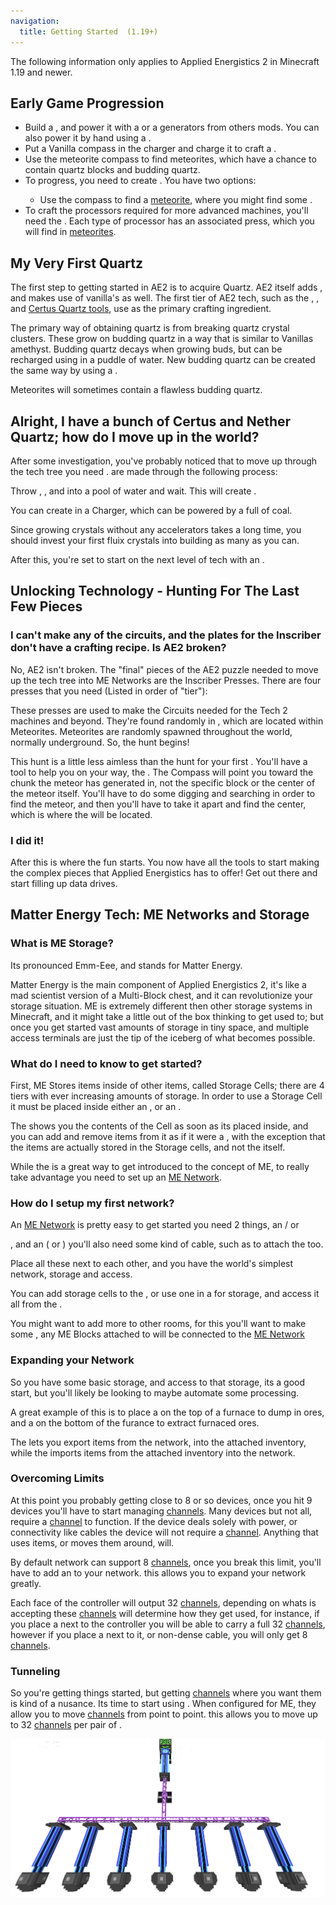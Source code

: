 ```yaml
---
navigation:
  title: Getting Started  (1.19+)
---
```


<div class="notification is-info">
  The following information only applies to Applied Energistics 2 in Minecraft
  1.19 and newer.
</div>

## Early Game Progression

- Build a <ItemLink id="charger" />, and power it with a <ItemLink id="vibration_chamber" /> or a generators from others
  mods. You can also power it by hand using a <ItemLink id="crank" />.
- Put a Vanilla compass in the charger and charge it to craft a <ItemLink id="sky_compass" />.
- Use the meteorite compass to find meteorites, which have a chance to contain quartz blocks and budding quartz.
- To progress, you need to create <ItemLink id="fluix_crystal" />. You have two options:
  - Use the compass to find a [meteorite](./features/meteorites.md), where you might find
    some <ItemLink id="fluix_crystal" />.
- To craft the processors required for more advanced machines, you'll need the <ItemLink id="inscriber" />. Each type of
  processor has an associated press, which you will find in [meteorites](./features/meteorites.md).

## My Very First Quartz

The first step to getting started in AE2 is to acquire Quartz. AE2 itself
adds <ItemLink id="certus_quartz_crystal"/>, and makes use of
vanilla's <ItemLink id="minecraft:quartz"/> as well. The first tier of AE2 tech, such as
the <ItemLink id="certus_quartz_wrench"/>
, <ItemLink id="certus_quartz_cutting_knife"/>,
and [Certus Quartz tools](./features/simple-tools/quartz-tools.md), use <ItemLink id="certus_quartz_crystal" /> as the
primary crafting ingredient.

The primary way of obtaining quartz is from breaking quartz crystal clusters. These grow on budding quartz in a way
that is similar to Vanillas amethyst. Budding quartz decays when growing buds, but can be recharged using <ItemLink id="charged_certus_quartz_crystal" />
in a puddle of water. New budding quartz can be created the same way by using a <ItemLink id="quartz_block" />.

Meteorites will sometimes contain a flawless budding quartz.

## Alright, I have a bunch of Certus and Nether Quartz; how do I move up in the world?

After some investigation, you've probably noticed that to move up through the tech tree you
need <ItemLink id="fluix_crystal"/>. <ItemLink id="fluix_crystal"/> are made through the following
process:

Throw <ItemLink id="charged_certus_quartz_crystal" />, <ItemLink id="minecraft:quartz"/>, and <ItemLink id="minecraft:redstone"/> into a pool of
water and wait. This will create <ItemLink id="fluix_crystal" />.

You can create <ItemLink id="charged_certus_quartz_crystal"/> in a Charger, which can be powered
by a <ItemLink id="vibration_chamber" /> full of coal.

Since growing crystals without any accelerators takes a long time, you should invest your first fluix crystals into
building as many <ItemLink id="quartz_growth_accelerator" /> as you can.

After this, you're set to start on the next level of tech with an <ItemLink id="inscriber" />.

## Unlocking Technology - Hunting For The Last Few Pieces

### I can't make any of the circuits, and the plates for the Inscriber don't have a crafting recipe. Is AE2 broken?

No, AE2 isn't broken. The "final" pieces of the AE2 puzzle needed to move up the tech tree into ME Networks are the
Inscriber Presses. There are four presses that you need (Listed in order of "tier"):

<ItemGrid>
  <ItemIcon id="silicon_press" />
  <ItemIcon id="logic_processor_press" />
  <ItemIcon id="calculation_processor_press" />
  <ItemIcon id="engineering_processor_press" />
</ItemGrid>

These presses are used to make the Circuits needed for the Tech 2 machines and beyond. They're found randomly
in <ItemLink id="sky_stone_chest"/>, which are located within Meteorites. Meteorites are randomly
spawned throughout the world, normally underground. So, the hunt begins!

This hunt is a little less aimless than the hunt for your first <ItemLink id="
charged_certus_quartz_crystal"/>. You'll have a tool to help you on your way, the <ItemLink id="
sky_compass"/>. The Compass will point you toward the chunk the meteor has generated in, not the specific block or the
center of the meteor itself. You'll have to do some digging and searching in order to find the meteor, and then you'll
have to take it apart and find the center, which is where the <ItemLink id="sky_stone_chest"/> will
be located.

### I did it!

After this is where the fun starts. You now have all the tools to start making the complex pieces that Applied
Energistics has to offer! Get out there and start filling up data drives.

## Matter Energy Tech: ME Networks and Storage

### What is ME Storage?

Its pronounced Emm-Eee, and stands for Matter Energy.

Matter Energy is the main component of Applied Energistics 2, it's like a mad scientist version of a Multi-Block chest,
and it can revolutionize your storage situation. ME is extremely different then other storage systems in Minecraft, and
it might take a little out of the box thinking to get used to; but once you get started vast amounts of storage in tiny
space, and multiple access terminals are just the tip of the iceberg of what becomes possible.

### What do I need to know to get started?

First, ME Stores items inside of other items, called Storage Cells; there are 4 tiers with ever increasing amounts of
storage. In order to use a Storage Cell it must be placed inside either an <ItemLink id="chest"/>,
or an <ItemLink id="drive"/>.

<CategoryIndex category="Storage Cells" />

The <ItemLink id="chest"/> shows you the contents of the Cell as soon as its placed inside, and you
can add and remove items from it as if it were a <ItemLink id="minecraft:chest"/>, with the exception that the items are
actually stored in the Storage cells, and not the <ItemLink id="chest"/> itself.

While the <ItemLink id="chest"/> is a great way to get introduced to the concept of ME, to really
take advantage you need to set up an [ME Network](features/me-network.md).

### How do I setup my first network?

An [ME Network](features/me-network.md) is pretty easy to get started you need 2 things,
an <ItemLink id="chest"/> / or

<ItemLink id="drive" />, and an <ItemLink id="terminal" /> ( or <ItemLink
  id="
ae2:crafting_terminal"
/> ) you'll also need some kind of cable, such as <ItemLink
  id="
ae2:fluix_glass_cable"
/> to attach the <ItemLink id="terminal" /> too.

Place all these next to each other, and you have the world's simplest network, storage and access.

You can add storage cells to the <ItemLink id="drive"/>, or use one in a <ItemLink id="
ae2:chest"/> for storage, and access it all from the <ItemLink id="terminal"/>.

You might want to add more <ItemLink id="terminal"/> to other rooms, for this you'll want to make
some <ItemLink id="fluix_glass_cable"/>, any ME Blocks attached
to <ItemLink id="fluix_glass_cable"/> will be connected to the [ME Network](features/me-network.md)

### Expanding your Network

So you have some basic storage, and access to that storage, its a good start, but you'll likely be looking to maybe
automate some processing.

A great example of this is to place a <ItemLink id="export_bus"/> on the top of a furnace to
dump in ores, and a <ItemLink id="import_bus"/>
on the bottom of the furance to extract furnaced ores.

The <ItemLink id="export_bus"/> lets you export items from the network, into the attached
inventory, while the <ItemLink id="import_bus"/> imports items from the attached inventory into
the network.

### Overcoming Limits

At this point you probably getting close to 8 or so devices, once you hit 9 devices you'll have to start
managing [channels](features/me-network/channels.md). Many devices but not all, require a [channel](features/me-network/channels.md) to
function. If the device deals solely with power, or connectivity like cables the device will not require
a [channel](features/me-network/channels.md). Anything that uses items, or moves them around, will.

By default network can support 8 [channels](features/me-network/channels.md), once you break this limit, you'll have to add
an <ItemLink id="controller"/> to your network. this allows you to expand your network greatly.

Each face of the controller will output 32 [channels](features/me-network/channels.md), depending on whats is accepting
these [channels](features/me-network/channels.md) will determine how they get used, for instance, if you place a <ItemLink id="
ae2:fluix_covered_dense_cable"/> next to the controller you will be able to carry a full 32
[channels](features/me-network/channels.md), however if you place a <ItemLink id="drive"/> next to it, or
non-dense cable, you will only get 8 [channels](features/me-network/channels.md).

### Tunneling

So you're getting things started, but getting [channels](features/me-network/channels.md)
where you want them is kind of a nusance. Its time to start using <ItemLink id="me_p2p_tunnel"/>.
When configured for ME, they allow you to move [channels](features/me-network/channels.md) from point to point. this allows you to
move up to 32 [channels](features/me-network/channels.md) per pair of <ItemLink id="me_p2p_tunnel"/>.

![A example of using P2P Tunnels to move channels.](assets/large/tunnelchannels.png)
